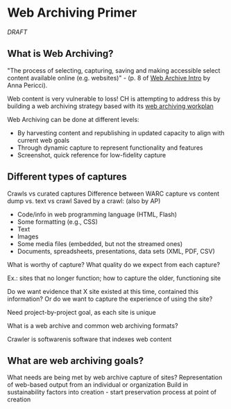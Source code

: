 # Web Archiving Primer

*DRAFT*

## What is Web Archiving?
"The process of selecting, capturing, saving and making accessible select content available online (e.g. websites)" - (p. 8 of [Web Archive Intro](https://www.slideshare.net/annaperricci/web-archiving-intro-circa-2015) by Anna Pericci).

Web content is very vulnerable to loss! CH is attempting to address this by building a web archiving strategy based with its [web archiving workplan](https://carnegiehall.github.io/webarchiving/workplan.html)

Web Archiving can be done at different levels: 
- By harvesting content and republishing in updated capacity to align with current web goals 
- Through dynamic capture to represent functionality and features
- Screenshot, quick reference for low-fidelity capture 

## Different types of captures
Crawls vs curated captures
Difference between WARC capture vs content dump vs. text vs crawl
Saved by a crawl: (also by AP)
- Code/info in web programming language (HTML, Flash)
- Some formatting (e.g., CSS)
- Text
- Images
- Some media files (embedded, but not the streamed ones)
- Documents, spreadsheets, presentations, data sets (XML, PDF, CSV)

What is worthy of capture? What quality do we expect from each capture? 

Ex.: sites that no longer function; how to capture the older, functioning site 

Do we want evidence that X site existed at this time, contained this information? Or do we want to capture the experience of using the site? 

Need project-by-project goal, as each site is unique 

What is a web archive and common web archiving formats?

Crawler is softwarenis software that indexes web content

## What are web archiving goals?
What needs are being met by web archive capture of sites?
Representation of web-based output from an individual or organization
Build in sustainability factors into creation - start preservation process at point of creation 
